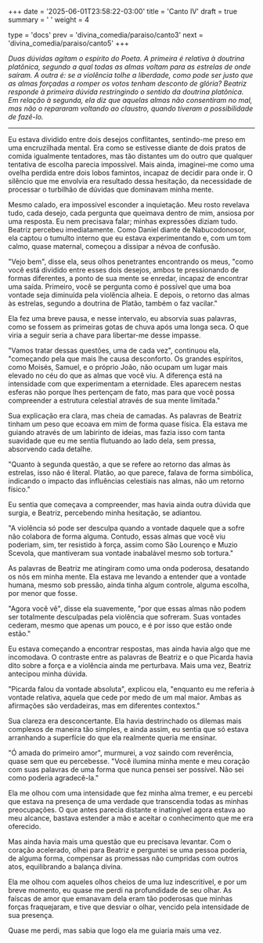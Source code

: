 +++
date = '2025-06-01T23:58:22-03:00'
title = 'Canto IV'
draft = true
summary = ' '
weight = 4

type = 'docs'
prev = 'divina_comedia/paraiso/canto3'
next = 'divina_comedia/paraiso/canto5'
+++

_Duas dúvidas agitam o espírito do Poeta. A primeira é relativa à doutrina platônica, segundo a qual todas as almas voltam para as estrelas de onde saíram. A outra é: se a violência tolhe a liberdade, como pode ser justo que as almas forçadas a romper os votos tenham desconto de glória? Beatriz responde à primeira dúvida restringindo o sentido da doutrina platônica. Em relação à segunda, ela diz que aquelas almas não consentiram no mal, mas não o repararam voltando ao claustro, quando tiveram a possibilidade de fazê-lo._

---

Eu estava dividido entre dois desejos conflitantes, sentindo-me preso em uma encruzilhada mental. Era como se estivesse diante de dois pratos de comida igualmente tentadores, mas tão distantes um do outro que qualquer tentativa de escolha parecia impossível. Mais ainda, imaginei-me como uma ovelha perdida entre dois lobos famintos, incapaz de decidir para onde ir. O silêncio que me envolvia era resultado dessa hesitação, da necessidade de processar o turbilhão de dúvidas que dominavam minha mente.

Mesmo calado, era impossível esconder a inquietação. Meu rosto revelava tudo, cada desejo, cada pergunta que queimava dentro de mim, ansiosa por uma resposta. Eu nem precisava falar; minhas expressões diziam tudo. Beatriz percebeu imediatamente. Como Daniel diante de Nabucodonosor, ela captou o tumulto interno que eu estava experimentando e, com um tom calmo, quase maternal, começou a dissipar a névoa de confusão.

"Vejo bem", disse ela, seus olhos penetrantes encontrando os meus, "como você está dividido entre esses dois desejos, ambos te pressionando de formas diferentes, a ponto de sua mente se enredar, incapaz de encontrar uma saída. Primeiro, você se pergunta como é possível que uma boa vontade seja diminuída pela violência alheia. E depois, o retorno das almas às estrelas, segundo a doutrina de Platão, também o faz vacilar."

Ela fez uma breve pausa, e nesse intervalo, eu absorvia suas palavras, como se fossem as primeiras gotas de chuva após uma longa seca. O que viria a seguir seria a chave para libertar-me desse impasse.

"Vamos tratar dessas questões, uma de cada vez", continuou ela, "começando pela que mais lhe causa desconforto. Os grandes espíritos, como Moisés, Samuel, e o próprio João, não ocupam um lugar mais elevado no céu do que as almas que você viu. A diferença está na intensidade com que experimentam a eternidade. Eles aparecem nestas esferas não porque lhes pertençam de fato, mas para que você possa compreender a estrutura celestial através de sua mente limitada."

Sua explicação era clara, mas cheia de camadas. As palavras de Beatriz tinham um peso que ecoava em mim de forma quase física. Ela estava me guiando através de um labirinto de ideias, mas fazia isso com tanta suavidade que eu me sentia flutuando ao lado dela, sem pressa, absorvendo cada detalhe.

"Quanto à segunda questão, a que se refere ao retorno das almas às estrelas, isso não é literal. Platão, ao que parece, falava de forma simbólica, indicando o impacto das influências celestiais nas almas, não um retorno físico."

Eu sentia que começava a compreender, mas havia ainda outra dúvida que surgia, e Beatriz, percebendo minha hesitação, se adiantou.

"A violência só pode ser desculpa quando a vontade daquele que a sofre não colabora de forma alguma. Contudo, essas almas que você viu poderiam, sim, ter resistido à força, assim como São Lourenço e Muzio Scevola, que mantiveram sua vontade inabalável mesmo sob tortura."

As palavras de Beatriz me atingiram como uma onda poderosa, desatando os nós em minha mente. Ela estava me levando a entender que a vontade humana, mesmo sob pressão, ainda tinha algum controle, alguma escolha, por menor que fosse.

"Agora você vê", disse ela suavemente, "por que essas almas não podem ser totalmente desculpadas pela violência que sofreram. Suas vontades cederam, mesmo que apenas um pouco, e é por isso que estão onde estão."

Eu estava começando a encontrar respostas, mas ainda havia algo que me incomodava. O contraste entre as palavras de Beatriz e o que Picarda havia dito sobre a força e a violência ainda me perturbava. Mais uma vez, Beatriz antecipou minha dúvida.

"Picarda falou da vontade absoluta", explicou ela, "enquanto eu me referia à vontade relativa, aquela que cede por medo de um mal maior. Ambas as afirmações são verdadeiras, mas em diferentes contextos."

Sua clareza era desconcertante. Ela havia destrinchado os dilemas mais complexos de maneira tão simples, e ainda assim, eu sentia que só estava arranhando a superfície do que ela realmente queria me ensinar.

"Ó amada do primeiro amor", murmurei, a voz saindo com reverência, quase sem que eu percebesse. "Você ilumina minha mente e meu coração com suas palavras de uma forma que nunca pensei ser possível. Não sei como poderia agradecê-la."

Ela me olhou com uma intensidade que fez minha alma tremer, e eu percebi que estava na presença de uma verdade que transcendia todas as minhas preocupações. O que antes parecia distante e inatingível agora estava ao meu alcance, bastava estender a mão e aceitar o conhecimento que me era oferecido.

Mas ainda havia mais uma questão que eu precisava levantar. Com o coração acelerado, olhei para Beatriz e perguntei se uma pessoa poderia, de alguma forma, compensar as promessas não cumpridas com outros atos, equilibrando a balança divina.

Ela me olhou com aqueles olhos cheios de uma luz indescritível, e por um breve momento, eu quase me perdi na profundidade de seu olhar. As faíscas de amor que emanavam dela eram tão poderosas que minhas forças fraquejaram, e tive que desviar o olhar, vencido pela intensidade de sua presença.

Quase me perdi, mas sabia que logo ela me guiaria mais uma vez.